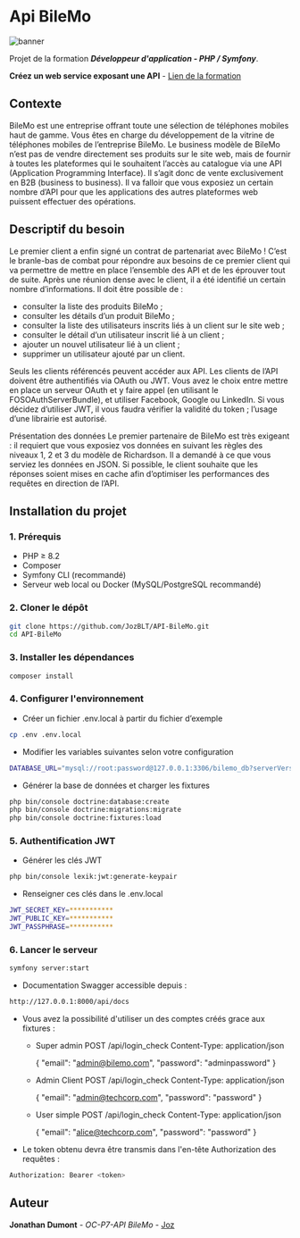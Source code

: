 # Api BileMo

![banner](https://github.com/user-attachments/assets/000bdfe6-a392-4a96-8ea5-7395207a34c7)

Projet de la formation ***Développeur d'application - PHP / Symfony***.

**Créez un web service exposant une API** - [Lien de la formation](https://openclassrooms.com/fr/paths/876-developpeur-dapplication-php-symfony)

## Contexte

BileMo est une entreprise offrant toute une sélection de téléphones mobiles haut de gamme. Vous êtes en charge du développement de la vitrine de téléphones mobiles de l’entreprise BileMo.
Le business modèle de BileMo n’est pas de vendre directement ses produits sur le site web, mais de fournir à toutes les plateformes qui le souhaitent l’accès au catalogue via une API (Application Programming Interface).
Il s’agit donc de vente exclusivement en B2B (business to business).
Il va falloir que vous exposiez un certain nombre d’API pour que les applications des autres plateformes web puissent effectuer des opérations.

## Descriptif du besoin 

Le premier client a enfin signé un contrat de partenariat avec BileMo ! C’est le branle-bas de combat pour répondre aux besoins de ce premier client qui va permettre de mettre en place l’ensemble des API et de les éprouver tout de suite.
Après une réunion dense avec le client, il a été identifié un certain nombre d’informations. Il doit être possible de :
- consulter la liste des produits BileMo ;
- consulter les détails d’un produit BileMo ;
- consulter la liste des utilisateurs inscrits liés à un client sur le site web ;
- consulter le détail d’un utilisateur inscrit lié à un client ;
- ajouter un nouvel utilisateur lié à un client ;
- supprimer un utilisateur ajouté par un client.

Seuls les clients référencés peuvent accéder aux API. Les clients de l’API doivent être authentifiés via OAuth ou JWT.
Vous avez le choix entre mettre en place un serveur OAuth et y faire appel (en utilisant le FOSOAuthServerBundle), et utiliser Facebook, Google ou LinkedIn.
Si vous décidez d’utiliser JWT, il vous faudra vérifier la validité du token ; l’usage d’une librairie est autorisé.

Présentation des données
Le premier partenaire de BileMo est très exigeant : il requiert que vous exposiez vos données en suivant les règles des niveaux 1, 2 et 3 du modèle de Richardson.
Il a demandé à ce que vous serviez les données en JSON. Si possible, le client souhaite que les réponses soient mises en cache afin d’optimiser les performances des requêtes en direction de l’API.


## Installation du projet 

### 1. Prérequis

- PHP ≥ 8.2
- Composer
- Symfony CLI (recommandé)
- Serveur web local ou Docker (MySQL/PostgreSQL recommandé)

### 2. Cloner le dépôt

```bash
git clone https://github.com/JozBLT/API-BileMo.git
cd API-BileMo
```

### 3. Installer les dépendances

```bash
composer install
```

### 4. Configurer l'environnement

*   Créer un fichier .env.local à partir du fichier d’exemple
```bash
cp .env .env.local
```

*   Modifier les variables suivantes selon votre configuration
```bash
DATABASE_URL="mysql://root:password@127.0.0.1:3306/bilemo_db?serverVersion=8.0"
```

*   Générer la base de données et charger les fixtures
```bash
php bin/console doctrine:database:create
php bin/console doctrine:migrations:migrate
php bin/console doctrine:fixtures:load
```

### 5. Authentification JWT

*   Générer les clés JWT
```bash
php bin/console lexik:jwt:generate-keypair
```

*   Renseigner ces clés dans le .env.local
```bash
JWT_SECRET_KEY=***********
JWT_PUBLIC_KEY=***********
JWT_PASSPHRASE=***********
```

### 6. Lancer le serveur

```bash
symfony server:start
```

*   Documentation Swagger accessible depuis :

```bash
http://127.0.0.1:8000/api/docs
```

*   Vous avez la possibilité d'utiliser un des comptes créés grace aux fixtures :
    - Super admin
        POST /api/login_check
        Content-Type: application/json
        
        {
          "email": "admin@bilemo.com",
          "password": "adminpassword"
        }

    - Admin Client
        POST /api/login_check
        Content-Type: application/json
        
        {
          "email": "admin@techcorp.com",
          "password": "password"
        }

    - User simple
        POST /api/login_check
        Content-Type: application/json
        
        {
          "email": "alice@techcorp.com",
          "password": "password"
        }

*   Le token obtenu devra être transmis dans l'en-tête Authorization des requêtes :

```bash
Authorization: Bearer <token>
```



## Auteur

**Jonathan Dumont** - *OC-P7-API BileMo* - [Joz](https://github.com/JozBLT)
